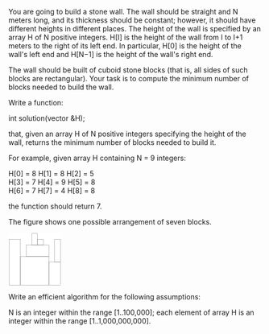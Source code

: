 You are going to build a stone wall. The wall should be straight and N meters long, and its thickness should be constant; however, it should have different heights in different places. The height of the wall is specified by an array H of N positive integers. H[I] is the height of the wall from I to I+1 meters to the right of its left end. In particular, H[0] is the height of the wall's left end and H[N−1] is the height of the wall's right end.

The wall should be built of cuboid stone blocks (that is, all sides of such blocks are rectangular). Your task is to compute the minimum number of blocks needed to build the wall.

Write a function:

int solution(vector<int> &H);

that, given an array H of N positive integers specifying the height of the wall, returns the minimum number of blocks needed to build it.

For example, given array H containing N = 9 integers:

  H[0] = 8    H[1] = 8    H[2] = 5  
  H[3] = 7    H[4] = 9    H[5] = 8  
  H[6] = 7    H[7] = 4    H[8] = 8  
  
the function should return 7. 

The figure shows one possible arrangement of seven blocks.
  
 <img src="demo.png" align="center" />



Write an efficient algorithm for the following assumptions:

N is an integer within the range [1..100,000];
each element of array H is an integer within the range [1..1,000,000,000].
